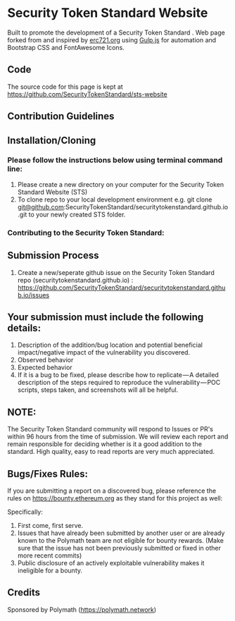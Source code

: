 # Security Token Standard Website

Built to promote the development of a Security Token Standard . Web page forked from and inspired by [erc721.org](http://erc721.org) using [Gulp.js](https://gulp.js) for automation and Bootstrap CSS and FontAwesome Icons.

## Code

The source code for this page is kept at https://github.com/SecurityTokenStandard/sts-website

## Contribution Guidelines

## Installation/Cloning

### Please follow the instructions below using terminal command line:

1. Please create a new directory on your computer for the Security Token Standard Website (STS)
2. To clone repo to your local development environment e.g. git clone git@github.com:SecurityTokenStandard/securitytokenstandard.github.io.git to your newly created STS folder.

### Contributing to the Security Token Standard:

## Submission Process

1. Create a new/seperate github issue on the Security Token Standard repo (securitytokenstandard.github.io) : https://github.com/SecurityTokenStandard/securitytokenstandard.github.io/issues

## Your submission must include the following details:

1. Description of the addition/bug location and potential beneficial impact/negative impact of the vulnerability you discovered.
2. Observed behavior
3. Expected behavior
4. If it is a bug to be fixed, please describe how to replicate — A detailed description of the steps required to reproduce the vulnerability — POC scripts, steps taken, and screenshots will all be helpful.

## NOTE:

The Security Token Standard community will respond to Issues or PR's within 96 hours from the time of submission. We will review each report and remain responsible for deciding whether is it a good addition to the standard. High quality, easy to read reports are very much appreciated.

## Bugs/Fixes Rules:

If you are submitting a report on a discovered bug, please reference the rules on https://bounty.ethereum.org as they stand for this project as well:

Specifically:

1. First come, first serve.
2. Issues that have already been submitted by another user or are already known to the Polymath team are not eligible for bounty rewards. (Make sure that the issue has not been previously submitted or fixed in other more recent commits)
3. Public disclosure of an actively exploitable vulnerability makes it ineligible for a bounty.

## Credits

Sponsored by Polymath (https://polymath.network)
